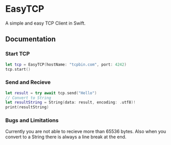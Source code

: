 # EasyTCP

A simple and easy TCP Client in Swift.

## Documentation

### Start TCP

```swift
let tcp = EasyTCP(hostName: "tcpbin.com", port: 4242)
tcp.start()
```

### Send and Recieve

```swift
let result = try await tcp.send("Hello")
// Convert to String
let resultString = String(data: result, encoding: .utf8)!
print(resultString)
```

### Bugs and Limitations

Currently you are not able to recieve more than 65536 bytes. Also when you convert to a String there is always a line break at the end.

